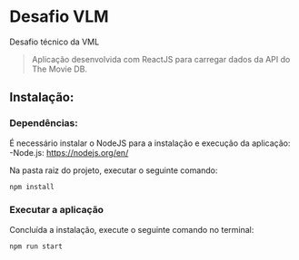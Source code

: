 # Desafio VLM
Desafio técnico da VML
> Aplicação desenvolvida com ReactJS para carregar dados da API do The Movie DB.

## Instalação:
### Dependências:
É necessário instalar o NodeJS para a instalação e execução da aplicação:
-Node.js: https://nodejs.org/en/

Na pasta raiz do projeto, executar o seguinte comando:

```sh
npm install
```


### Executar a aplicação
Concluída a instalação, execute o seguinte comando no terminal:

```sh
npm run start
```